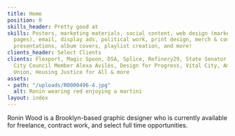 ```yaml
---
title: Home
position: 0
skills_header: Pretty good at
skills: Posters, marketing materials, social content, web design (marketing and landing
  pages), email, display ads, political work, print design, merch & company swag,
  presentations, album covers, playlist creation, and more!
clients_header: Select Clients
clients: Flexport, Magic Spoon, DSA, Splice, Refinery29, State Senator Jabari Brisport,
  City Council Member Alexa Avilés, Design for Progress, Vital City, Amazon Labor
  Union, Housing Justice for All & more
assets:
- path: "/uploads/R0000496-4.jpg"
  alt: Ronin wearing red enjoying a martini
layout: index
---
```


Ronin Wood is a Brooklyn-based graphic designer who is currently available for freelance, contract work, and select full time opportunities.
